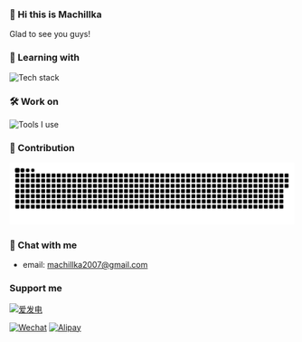 <!--### Hi there 👋


**Machillka/Machillka** is a ✨ _special_ ✨ repository because its `README.md` (this file) appears on your GitHub profile.

Here are some ideas to get you started:

- 🔭 I’m currently working on ...
- 🌱 I’m currently learning ...
- 👯 I’m looking to collaborate on ...
- 🤔 I’m looking for help with ...
- 💬 Ask me about ...
- 📫 How to reach me: ...
- 😄 Pronouns: ...
- ⚡ Fun fact: ...
-->

### 👋 Hi this is Machillka

Glad to see you guys!

### 🌱 Learning with

![Tech stack](https://skillicons.dev/icons?i=pytorch,tensorflow,python,cs,cpp,rust,go)

### 🛠 Work on

![Tools I use](https://skillicons.dev/icons?i=vscode,visualstudio,github,unity,arch)

### 🚀 Contribution
<picture>
  <source media="(prefers-color-scheme: dark)" srcset="./assets/contribution-snake-dark.svg" />
  <source media="(prefers-color-scheme: light)" srcset="./assets/contribution-snake.svg" />
  <img alt="github-snake" src="./assets/contribution-snake.svg" />
</picture>

### 💬 Chat with me
- email: machillka2007@gmail.com

### Support me
[![爱发电](https://img.shields.io/badge/爱发电-30363D?style=for-the-badge&logo=GitHub-Sponsors&logoColor=#EA4AAA)](https://afdian.net/a/Machillkay)

[![Wechat](https://img.shields.io/badge/微信支付-Machillka-green)](assets/payment/wechatpay.jpg)
[![Alipay](https://img.shields.io/badge/支付宝-Machillka-blue)](assets/payment/alipay.png)

